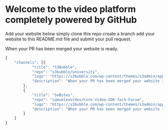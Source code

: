 # Welcome to the video platform completely powered by GitHub

Add your website below simply clone this repo create a branch add your website to this README.md file and submit your pull request.

When your PR has been merged your website is ready.

```js
{
	"channels": [{
			"title": "S3Bubble",
			"repo": "s3bubble/university",
			"logo": "https://s3bubble.com/wp-content/themes/s3admin/app/production/img/logo.png",
			"description": "When your PR has been merged your website is ready."
		},
		{
			"title": "SoBytes",
			"repo": "samueleastdev/Core-Video-SDK-Tech-Forum",
			"logo": "https://s3bubble.com/wp-content/themes/s3admin/app/production/img/logo.png",
			"description": "When your PR has been merged your website is ready."
		}
	]
}
```